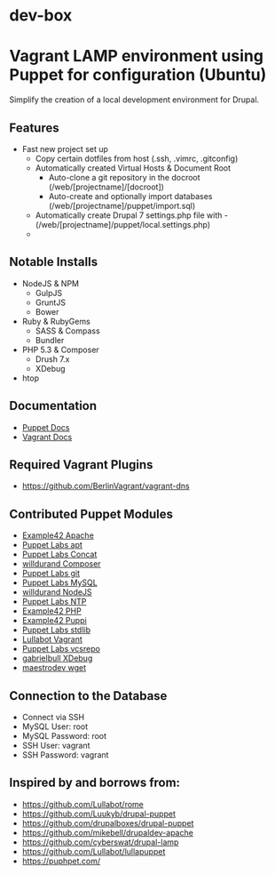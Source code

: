 dev-box
=======

# Vagrant LAMP environment using Puppet for configuration (Ubuntu)
Simplify the creation of a local development environment for Drupal.

## Features

* Fast new project set up
	* Copy certain dotfiles from host (.ssh, .vimrc, .gitconfig)
  * Automatically created Virtual Hosts & Document Root
	* Auto-clone a git repository in the docroot (/web/[projectname]/[docroot])
	* Auto-create and optionally import databases (/web/[projectname]/puppet/import.sql)
  * Automatically create Drupal 7 settings.php file with - (/web/[projectname]/puppet/local.settings.php)
  *

## Notable Installs
* NodeJS & NPM
  * GulpJS
  * GruntJS
  * Bower
* Ruby & RubyGems
  * SASS & Compass
  * Bundler
* PHP 5.3 & Composer
  * Drush 7.x
  * XDebug
* htop

## Documentation
* [Puppet Docs](http://docs.puppetlabs.com/learning/index.html)
* [Vagrant Docs](http://docs.vagrantup.com/v2/)

## Required Vagrant Plugins
* https://github.com/BerlinVagrant/vagrant-dns

## Contributed Puppet Modules
* [Example42 Apache](http://forge.puppetlabs.com/example42/apache)
* [Puppet Labs apt](https://github.com/puppetlabs/puppetlabs-apt)
* [Puppet Labs Concat](http://forge.puppetlabs.com/puppetlabs/concat)
* [willdurand Composer](https://github.com/willdurand/puppet-composer)
* [Puppet Labs git](http://forge.puppetlabs.com/example42/git)
* [Puppet Labs MySQL](http://forge.puppetlabs.com/puppetlabs/mysql)
* [willdurand NodeJS](https://forge.puppetlabs.com/willdurand/nodejs)
* [Puppet Labs NTP](http://forge.puppetlabs.com/puppetlabs/ntp)
* [Example42 PHP](http://forge.puppetlabs.com/example42/php)
* [Example42 Puppi](http://forge.puppetlabs.com/example42/puppi)
* [Puppet Labs stdlib](http://forge.puppetlabs.com/puppetlabs/stdlib)
* [Lullabot Vagrant](https://github.com/Lullabot/lullapuppet)
* [Puppet Labs vcsrepo](http://forge.puppetlabs.com/puppetlabs/vcsrepo)
* [gabrielbull XDebug](https://github.com/gabrielbull/puppet-module-xdebug)
* [maestrodev wget](http://forge.puppetlabs.com/maestrodev/wget)

## Connection to the Database
* Connect via SSH
* MySQL User: root
* MySQL Password: root
* SSH User: vagrant
* SSH Password: vagrant

## Inspired by and borrows from:
* https://github.com/Lullabot/rome
* https://github.com/Luukyb/drupal-puppet
* https://github.com/drupalboxes/drupal-puppet
* https://github.com/mikebell/drupaldev-apache
* https://github.com/cyberswat/drupal-lamp
* https://github.com/Lullabot/lullapuppet
* https://puphpet.com/
